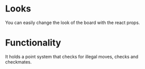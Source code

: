 # Looks
You can easily change the look of the board with the react props.

# Functionality
It holds a point system that checks for illegal moves, checks and checkmates.